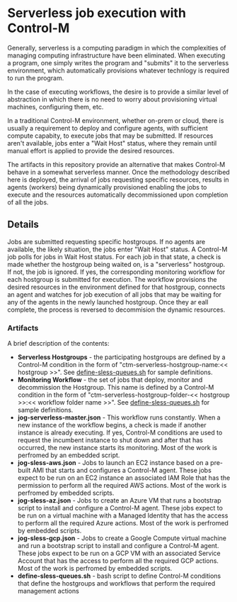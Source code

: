 # **Serverless job execution with Control-M**

Generally, serverless is a computing paradigm in which the complexities of managing computing infrastructure have been eliminated. When executing a program, one simply writes the program and "submits" it to the serverless environment, which automatically provisions whatever technlogy is required to run the program.

In the case of executing workflows, the desire is to provide a similar level of abstraction in which there is no need to worry about provisioning virtual machines, configuring them, etc.

In a traditional Control-M environment, whether on-prem or cloud, there is usually a requirement to deploy and configure agents, with sufficient compute capabity, to execute jobs that may be submitted. If resources aren't available, jobs enter a "Wait Host" status, where they remain until manual effort is applied to provide the desired resources.

The artifacts in this repository provide an alternative that makes Control-M behave in a somewhat serverless manner. Once the methodology described here is deployed, the arrival of jobs requesting specific resources, results in agents (workers) being dynamically provisioned enabling the jobs to execute and the resources automatically decommissioned upon completion of all the jobs. 

## Details
Jobs are submitted requesting specific hostgroups. If no agents are available, the likely situation, the jobs enter "Wait Host" status. A Control-M job polls for jobs in Wait Host status. For each job in that state, a check is made whether the hostgroup being waited on, is a "serverless" hostgroup. If not, the job is ignored. If yes, the corresponding monitoring workflow for each hostgroup is submitted for execution. The workflow provisions the desired resources in the environment defined for that hostgroup, connects an agent and watches for job execution of all jobs that may be waiting for any of the agents in the newly launched hostgroup. Once they ar eall complete, the process is reversed to decommision the dynamic resources.

### **Artifacts**
A brief description of the contents:

 - **Serverless Hostgroups** - the participating hostgroups are defined by a Control-M condition in the form of "ctm-serverless-hostgroup-name:<< hostgroup >>". See [define-sless-queues.sh](define-sless-queues.sh) for sample definitions.
 - **Monitoring Workflow** - the set of jobs that deploy, monitor and decommission the Hostgroup. This name is defined by a Control-M condition in the form of "ctm-serverless-hostgroup-folder-<< hostgroup >>:<< workflow folder name >>". See [define-sless-queues.sh](define-sless-queues.sh) for sample definitions.
 - **jog-serverless-master.json** - This workflow runs constantly. When a new instance of the workflow begins, a check is made if another instance is already executing. If yes, Control-M conditions are used to request the incumbent instance to shut down and after that has occurred, the new instance starts its monitoring. Most of the work is perfromed by an embedded script.
 - **jog-sless-aws.json** - Jobs to launch an EC2 instance based on a pre-built AMI that starts and configures a Control-M agent. These jobs expect to be run on an EC2 instance an associated IAM Role that has the permission to perform all the required AWS actions. Most of the work is perfromed by embedded scripts.
 - **jog-sless-az.json** - Jobs to create an Azure VM that runs a bootstrap script to install and configure a Control-M agent. These jobs expect to be run on a virtual machine with a Managed Identity that has the access to perform all the required Azure actions. Most of the work is perfromed by embedded scripts.
 - **jog-sless-gcp.json** - Jobs to create a Google Compute virtual machine and run a bootstrap script to install and configure a Control-M agent. These jobs expect to be run on a GCP VM with an associated Service Account that has the access to perform all the required GCP actions. Most of the work is perfromed by embedded scripts.
 - **define-sless-queues.sh** - bash script to define Control-M conditions that define the hostgroups and workflows that perform the required management actions